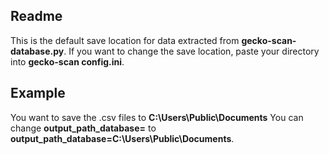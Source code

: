 ## Readme
This is the default save location for data extracted from **gecko-scan-database.py**. 
If you want to change the save location, paste your directory into **gecko-scan config.ini**.
## Example
You want to save the .csv files to **C:\Users\Public\Documents**
You can change **output_path_database=** 
to **output_path_database=C:\Users\Public\Documents**.
